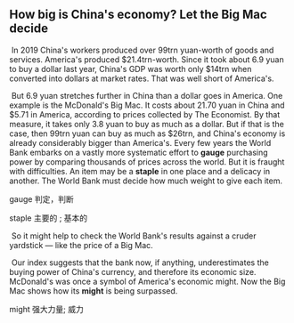 ## How big is China's economy? Let the Big Mac decide

​		In 2019 China's workers produced over 99trn yuan-worth of goods and services. America's produced $21.4trn-worth. Since it took about 6.9 yuan to buy a dollar last year, China's GDP was worth only $14trn when converted into dollars at market rates. That was well short of America's.

​		But 6.9 yuan stretches further in China than a dollar goes in America. One example is the McDonald's Big Mac. It costs about 21.70 yuan in China and $5.71 in America, according to prices collected by The Economist. By that measure, it takes only 3.8 yuan to buy as much as a dollar. But if that is the case, then 99trn yuan can buy as much as $26trn, and China's economy is already considerably bigger than America's.
Every few years the World Bank embarks on a vastly more systematic effort to **gauge** purchasing power by comparing thousands of prices across the world. But it is fraught with difficulties. An item may be a **staple** in one place and a delicacy in another. The World Bank must decide how much weight to give each item.

gauge  判定，判断

staple  主要的 ; 基本的

​		So it might help to check the World Bank's results against a cruder yardstick — like the price of a Big Mac. 

​		Our index suggests that the bank now, if anything, underestimates the buying power of China's currency, and therefore its economic size. McDonald's was once a symbol of America's economic might. Now the Big Mac shows how its **might** is being surpassed.

might  强大力量; 威力